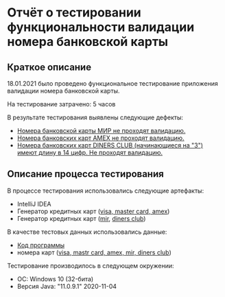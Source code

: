 # Отчёт о тестировании функциональности валидации номера банковской карты

## Краткое описание

18.01.2021 было проведено функциональное тестирование приложения валидации номера банковской карты.

На тестирование затрачено: 5 часов

В результате тестирования выявлены следующие дефекты:
* [Номера банковской карты МИР не проходят валидацию.](https://github.com/Vladimir198/java-1.2-/issues/1)
* [Номера банковских карт AMEX не проходят валидацию.](https://github.com/Vladimir198/java-1.2-/issues/2)
* [Номера банковских карт DINERS CLUB (начинающиеся на "3") имеют длину в 14 цифр. Не проходят валидацию.](https://github.com/Vladimir198/java-1.2-/issues/3)


## Описание процесса тестирования

В процессе тестирования использовались следующие артефакты:
* IntelliJ IDEA
* Генератор кредитных карт ([visa, master card, amex](https://fakepersongenerator.com/Random1/credit_card_generator))
* Генератор кредитных карт ([mir](https://creditcardgenerator.in/card-generator/mir), [diners club](https://creditcardgenerator.in/generate-diners-club-number))




В качестве тестовых данных использовались данные:
* [Код программы](https://github.com/netology-code/javaqa-homeworks/tree/master/intro)
* номера карт ([visa, mastr card, amex, mir, diners club](https://github.com/Vladimir198/java-1.2-/blob/master/Номера%20карт.txt))

Тестирование производилось в следующем окружении:
* ОС: Windows 10 (32-бита)
* Версия Java: "11.0.9.1" 2020-11-04
